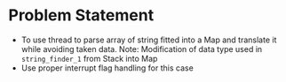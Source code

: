 # Problem Statement
 - To use thread to parse array of string fitted into a Map and translate it while avoiding taken data.
Note: Modification of data type used in `string_finder_1` from Stack into Map
 - Use proper interrupt flag handling for this case

